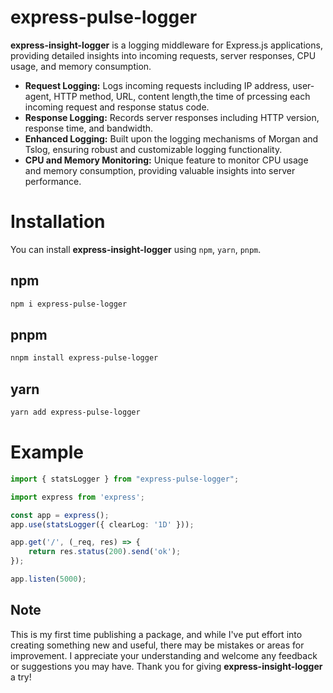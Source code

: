 # express-pulse-logger

**express-insight-logger** is a logging middleware for Express.js applications, providing detailed insights into incoming requests, server responses, CPU usage, and memory consumption.

- **Request Logging:** Logs incoming requests including IP address, user-agent, HTTP method, URL, content length,the time of prcessing each incoming request and response status code.
- **Response Logging:** Records server responses including HTTP version, response time, and bandwidth.
- **Enhanced Logging:** Built upon the logging mechanisms of Morgan and Tslog, ensuring robust and customizable logging functionality.
- **CPU and Memory Monitoring:** Unique feature to monitor CPU usage and memory consumption, providing valuable insights into server performance.


# Installation 
You can install **express-insight-logger** using `npm`, `yarn`, `pnpm`.

## npm
```sh
npm i express-pulse-logger
```

## pnpm
```sh
nnpm install express-pulse-logger
```

## yarn
```sh
yarn add express-pulse-logger
```

# Example
```ts
import { statsLogger } from "express-pulse-logger";

import express from 'express';

const app = express();
app.use(statsLogger({ clearLog: '1D' }));

app.get('/', (_req, res) => {
    return res.status(200).send('ok');
});

app.listen(5000);
```


## Note
This is my first time publishing a package, and while I've put effort into creating something new and useful, there may be mistakes or areas for improvement. I appreciate your understanding and welcome any feedback or suggestions you may have. Thank you for giving **express-insight-logger** a try!

